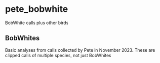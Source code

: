 # pete_bobwhite
BobWhite calls plus other birds

## BobWhites
Basic analyses from calls collected by Pete in November 2023. These are clipped calls of multiple species, not just BobWhites
